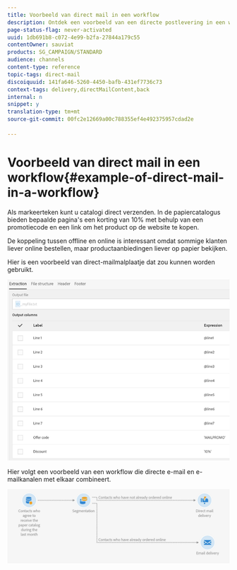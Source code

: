 ```yaml
---
title: Voorbeeld van direct mail in een workflow
description: Ontdek een voorbeeld van een directe postlevering in een werkschema.
page-status-flag: never-activated
uuid: 1db691b8-c072-4e99-b2fa-27844a179c55
contentOwner: sauviat
products: SG_CAMPAIGN/STANDARD
audience: channels
content-type: reference
topic-tags: direct-mail
discoiquuid: 141fa646-5260-4450-bafb-431ef7736c73
context-tags: delivery,directMailContent,back
internal: n
snippet: y
translation-type: tm+mt
source-git-commit: 00fc2e12669a00c788355ef4e492375957cdad2e

---
```



# Voorbeeld van direct mail in een workflow{#example-of-direct-mail-in-a-workflow}

Als markeerteken kunt u catalogi direct verzenden. In de papiercatalogus bieden bepaalde pagina&#39;s een korting van 10% met behulp van een promotiecode en een link om het product op de website te kopen.

De koppeling tussen offline en online is interessant omdat sommige klanten liever online bestellen, maar productaanbiedingen liever op papier bekijken.

Hier is een voorbeeld van direct-mailmalplaatje dat zou kunnen worden gebruikt.

![](assets/direct_mail_9.png)

Hier volgt een voorbeeld van een workflow die directe e-mail en e-mailkanalen met elkaar combineert.

![](assets/direct_mail_10.png)

